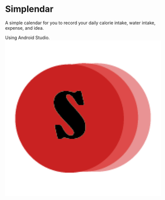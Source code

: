 # Simplendar
A simple calendar for you to record your daily calorie intake, water intake, expense, and idea.

Using Android Studio.
![alt text](https://github.com/zivalee/Simplendar/blob/master/media/hdSnZia.png)
